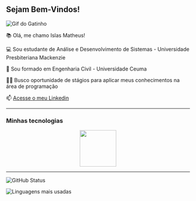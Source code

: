 ## Sejam Bem-Vindos!

![Gif do Gatinho](https://media1.tenor.com/m/mBA6nsqEbUQAAAAd/leetcode-cat.gif)

📚 Olá, me chamo Islas Matheus!

💻 Sou estudante de Análise e Desenvolvimento de Sistemas - Universidade Presbiteriana Mackenzie

👷 Sou formado em Engenharia Civil - Universidade Ceuma

👨‍🎓 Busco oportunidade de stágios para aplicar meus conhecimentos na  área de programação

📫 [Acesse o meu Linkedin](https://www.linkedin.com/in/islas-matheus/)

---------

### Minhas tecnologias

<p align="center">
<img src="https://cdn.jsdelivr.net/gh/devicons/devicon@latest/icons/java/java-original-wordmark.svg" width="100px"></img>
</p>


---------

![GitHub Status](https://github-readme-stats.vercel.app/api?username=islasmatheus&show_icons=true&theme=radical)

![Linguagens mais usadas](https://github-readme-stats.vercel.app/api/top-langs/?username=islasmatheus&layout=compact)
<!--
**islasmatheus/islasmatheus** is a ✨ _special_ ✨ repository because its `README.md` (this file) appears on your GitHub profile.

Here are some ideas to get you started:

- 🔭 I’m currently working on ...
- 🌱 I’m currently learning ...
- 👯 I’m looking to collaborate on ...
- 🤔 I’m looking for help with ...
- 💬 Ask me about ...
- 📫 How to reach me: ...
- 😄 Pronouns: ...
- ⚡ Fun fact: ...
-->
